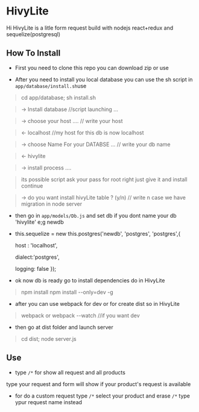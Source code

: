 HivyLite
===================

Hi HivyLite is a litle form request build with nodejs react+redux and sequelize(postgresql)

How To Install
--------------

- First you need to clone this repo you can download zip or use

- After you need to install you local database you can use the sh script in `app/database/install.sh`use

> cd app/database; sh install.sh

> -> Install database //script launching ...

> -> choose your host .... // write your host

> <- localhost //my host for this db is now localhost

> -> choose Name For your DATABSE ... // write your db name

> <- hivylite

> -> install process .... 

> its possible script ask your pass for root right just give it and install continue

> -> do you want install hivyLite table ? (y/n) // write n case we have migration in node server

- then go in `app/models/Db.js` and set db if you dont name your db 'hivylite' e;g newdb
								


- this.sequelize = new this.postgres('newdb', 'postgres', 'postgres',{

	host : 'localhost',

	dialect:'postgres',

	logging: false
 });

- ok now db is ready go to install dependencies  do in HivyLite

> npm install
> npm install --only=dev -g

- after you can use webpack for dev or for create dist  so in HivyLite

> webpack 
> or
> webpack --watch //if you want dev

- then go at dist folder and launch server

> cd dist; node server.js

Use
--------------

- type `/*` for show all request and all products

type your request and form will show if your product's request is available 

- for do a custom request type `/*` select your product and erase `/*` type ypur request name instead
